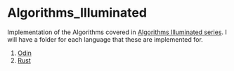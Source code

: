# Algorithms_Illuminated

Implementation of the Algorithms covered in [Algorithms Illuminated series](https://www.algorithmsilluminated.org/). I will have a folder for each language that these are implemented for.

1. [Odin](Odin)
2. [Rust](Rust)
